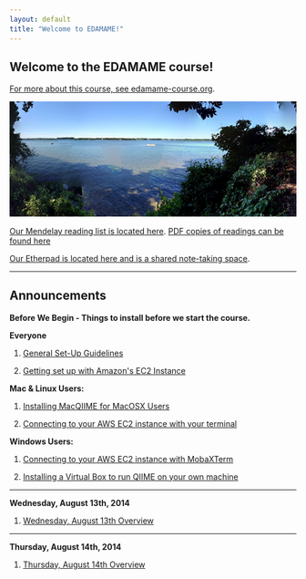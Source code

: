 ```yaml
---
layout: default
title: "Welcome to EDAMAME!"
---
```


## Welcome to the EDAMAME course!

[For more about this course, see edamame-course.org](http://edamame-course.org).

![edamame header image](img/gull_lake.jpg)

[Our Mendelay reading list is located here](http://www.mendeley.com/groups/4688421/edamame/). [PDF copies of readings can be found here](https://github.com/edamame-course/docs/tree/gh-pages/extra/PDFs)

[Our Etherpad is located here and is a shared note-taking space](https://edamame.etherpad.mozilla.org/1).

---------------------------------------------

## Announcements


**Before We Begin - Things to install before we start the course.**

**Everyone**

1. [General Set-Up Guidelines](https://edamame-course.github.io/docs/general_set_up_guidelines.html)

2. [Getting set up with Amazon's EC2 Instance](https://edamame-course.github.io/docs/intro_to_ec2_instance.html)

**Mac & Linux Users:**

1. [Installing MacQIIME for MacOSX Users](https://edamame-course.github.io/docs/extra/macqiime_installation.html)

2. [Connecting to your AWS EC2 instance with your terminal](https://edamame-course.github.io/docs/mac_os_linux_connect_to_ec2.html)

**Windows Users:**

1. [Connecting to your AWS EC2 instance with MobaXTerm](https://edamame-course.github.io/docs/mobaxterm.html)

2. [Installing a Virtual Box to run QIIME on your own machine](https://edamame-course.github.io/docs/QIIME_VB_for_Windows.html)

---------------------------------------------
**Wednesday, August 13th, 2014**

1. [Wednesday, August 13th Overview](https://edamame-course.github.io/docs/august_13.html)

---------------------------------------------
**Thursday, August 14th, 2014**

1. [Thursday, August 14th Overview](https://edamame-course.github.io/docs/august_14.html)
